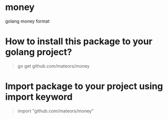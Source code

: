 # money
golang money format

# How to install this package to your golang project?
> go get github.com/mateors/money

# Import package to your project using import keyword
> import "github.com/mateors/money"
